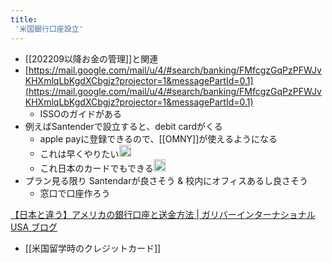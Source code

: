 ```yaml
---
title:
 '米国銀行口座設立'
---
```


- [[202209以降お金の管理]]と関連
- [https://mail.google.com/mail/u/4/#search/banking/FMfcgzGqPzPFWJvKHXmlqLbKgdXCbgjz?projector=1&messagePartId=0.1](https://mail.google.com/mail/u/4/#search/banking/FMfcgzGqPzPFWJvKHXmlqLbKgdXCbgjz?projector=1&messagePartId=0.1)
    - ISSOのガイドがある
- 例えばSantenderで設立すると、debit cardがくる
    - apple payに登録できるので、[[OMNY]]が使えるようになる
    - これは早くやりたい<img src='https://scrapbox.io/api/pages/blu3mo-public/blu3mo/icon' alt='blu3mo.icon' height="19.5"/>
    - これ日本のカードでもできる<img src='https://scrapbox.io/api/pages/blu3mo-public/tkgshn/icon' alt='tkgshn.icon' height="19.5"/>
- プラン見る限り Santendarが良さそう & 校内にオフィスあるし良さそう
    - 窓口で口座作ろう

[【日本と違う】アメリカの銀行口座と送金方法 | ガリバーインターナショナル USA ブログ](https://221616.com/kaigai/usa/blog/?p=1562)

- [[米国留学時のクレジットカード]]
